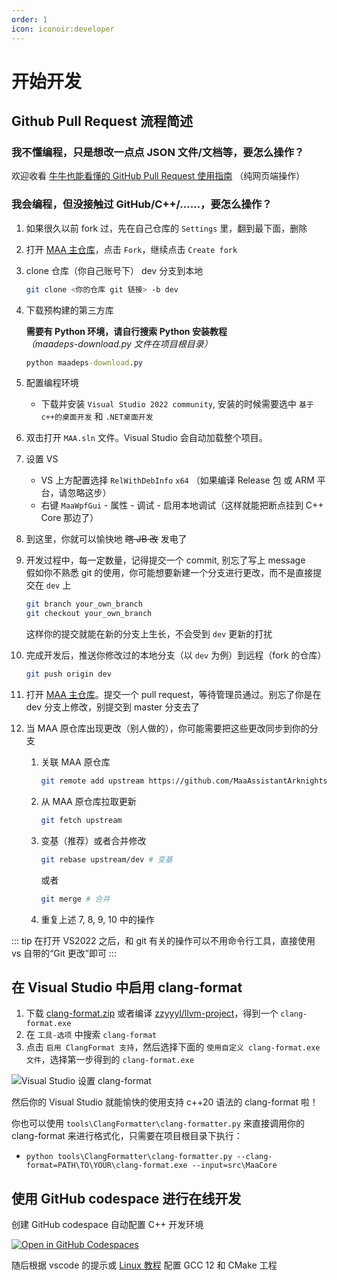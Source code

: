 ```yaml
---
order: 1
icon: iconoir:developer
---
```


# 开始开发

## Github Pull Request 流程简述

### 我不懂编程，只是想改一点点 JSON 文件/文档等，要怎么操作？

欢迎收看 [牛牛也能看懂的 GitHub Pull Request 使用指南](./纯网页端PR教程.md) （纯网页端操作）

### 我会编程，但没接触过 GitHub/C++/……，要怎么操作？

1. 如果很久以前 fork 过，先在自己仓库的 `Settings` 里，翻到最下面，删除
2. 打开 [MAA 主仓库](https://github.com/MaaAssistantArknights/MaaAssistantArknights)，点击 `Fork`，继续点击 `Create fork`
3. clone 仓库（你自己账号下） dev 分支到本地

   ```bash
   git clone <你的仓库 git 链接> -b dev
   ```

4. 下载预构建的第三方库

   **需要有 Python 环境，请自行搜索 Python 安装教程**<br>
   _（maadeps-download.py 文件在项目根目录）_

   ```cmd
   python maadeps-download.py
   ```

5. 配置编程环境

   - 下载并安装 `Visual Studio 2022 community`, 安装的时候需要选中 `基于c++的桌面开发` 和 `.NET桌面开发`

6. 双击打开 `MAA.sln` 文件。Visual Studio 会自动加载整个项目。
7. 设置 VS

   - VS 上方配置选择 `RelWithDebInfo` `x64` （如果编译 Release 包 或 ARM 平台，请忽略这步）
   - 右键 `MaaWpfGui` - 属性 - 调试 - 启用本地调试（这样就能把断点挂到 C++ Core 那边了）

8. 到这里，你就可以愉快地 ~~瞎 JB 改~~ 发电了
9. 开发过程中，每一定数量，记得提交一个 commit, 别忘了写上 message<br>
   假如你不熟悉 git 的使用，你可能想要新建一个分支进行更改，而不是直接提交在 `dev` 上

   ```bash
   git branch your_own_branch
   git checkout your_own_branch
   ```

   这样你的提交就能在新的分支上生长，不会受到 `dev` 更新的打扰

10. 完成开发后，推送你修改过的本地分支（以 `dev` 为例）到远程（fork 的仓库）

    ```bash
    git push origin dev
    ```

11. 打开 [MAA 主仓库](https://github.com/MaaAssistantArknights/MaaAssistantArknights)。提交一个 pull request，等待管理员通过。别忘了你是在 dev 分支上修改，别提交到 master 分支去了
12. 当 MAA 原仓库出现更改（别人做的），你可能需要把这些更改同步到你的分支

    1. 关联 MAA 原仓库

       ```bash
       git remote add upstream https://github.com/MaaAssistantArknights/MaaAssistantArknights.git
       ```

    2. 从 MAA 原仓库拉取更新

       ```bash
       git fetch upstream
       ```

    3. 变基（推荐）或者合并修改

       ```bash
       git rebase upstream/dev # 变基
       ```

       或者

       ```bash
       git merge # 合并
       ```

    4. 重复上述 7, 8, 9, 10 中的操作

::: tip
在打开 VS2022 之后，和 git 有关的操作可以不用命令行工具，直接使用 vs 自带的“Git 更改”即可
:::

## 在 Visual Studio 中启用 clang-format

1. 下载 [clang-format.zip](https://github.com/MaaAssistantArknights/MaaAssistantArknights/files/12775054/clang-format.zip) 或者编译 [zzyyyl/llvm-project](https://github.com/zzyyyl/llvm-project/tree/fix/clang-format)，得到一个 `clang-format.exe`
2. 在 `工具-选项` 中搜索 `clang-format`
3. 点击 `启用 ClangFormat 支持`，然后选择下面的 `使用自定义 clang-format.exe 文件`，选择第一步得到的 `clang-format.exe`

![Visual Studio 设置 clang-format](https://user-images.githubusercontent.com/74587068/188262146-bf36f10a-db94-4a3c-9802-88b703342fb6.png)

然后你的 Visual Studio 就能愉快的使用支持 c++20 语法的 clang-format 啦！

你也可以使用 `tools\ClangFormatter\clang-formatter.py` 来直接调用你的 clang-format 来进行格式化，只需要在项目根目录下执行：

- `python tools\ClangFormatter\clang-formatter.py --clang-format=PATH\TO\YOUR\clang-format.exe --input=src\MaaCore`

## 使用 GitHub codespace 进行在线开发

创建 GitHub codespace 自动配置 C++ 开发环境

[![Open in GitHub Codespaces](https://github.com/codespaces/badge.svg?color=green)](https://codespaces.new/MaaAssistantArknights/MaaAssistantArknights)

随后根据 vscode 的提示或 [Linux 教程](./Linux编译教程.md) 配置 GCC 12 和 CMake 工程
